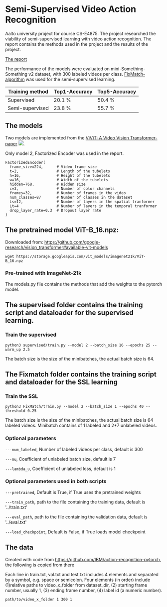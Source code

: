 # Semi-Supervised Video Action Recognition

Aalto university project for course CS-E4875. The project researched the viability of semi-supervised learning with video action recognition. The report contains the methods used in the project and the results of the project. 

[The report](<Semi-Supervised Video Action Recognition.pdf>)

The performance of the models were evaluated on mini-Something-Something v2 dataset, with 300 labeled videos per class. [FixMatch-algorithm](https://arxiv.org/abs/2001.07685) was used for the semi-supervised learning.

| Training method    | Top1-Accuracy | Top5-Accuracy |
| -------- | ------- | ------- |
| Supervised  | 20.1 %    |  50.4 %    |
| Semi-supervised  | 23.8 %    |  55.7 %    |


## The models

Two models are implemented from the [ViViT: A Video Vision Transformer-paper](https://arxiv.org/abs/2103.15691)
![](assets/model.PNG).

Only model 2, Factorized Encoder was used in the report. 

```
FactorizedEncoder(
  frame_size=224,      # Video frame size
  t=2,                 # Length of the tubelets
  h=16,                # Height of the tubelets
  w=16,                # Width of the tubelets
  hidden=768,          # Hidden size
  c=3,                 # Number of color channels
  frames=32,           # Number of frames in the video
  num_classes=87       # Number of classes in the dataset
  Ls=12,               # Number of layers in the spatial tranformer
  Lt=4                 # Number of layers in the temporal tranformer
  drop_layer_rate=0.3  # Dropout layer rate
)
```


## The pretrained model ViT-B_16.npz:
Downloaded from: https://github.com/google-research/vision_transformer#available-vit-models
```
wget https://storage.googleapis.com/vit_models/imagenet21k/ViT-B_16.npz
```
### Pre-trained with ImageNet-21k
The models.py file contains the methods that add the weights to the pytorch model.

## The supervised folder contains the training script and dataloader for the supervised learning.

### Train the supervised
```
python3 supervised/train.py --model 2 --batch_size 16 --epochs 25 --warm_up 2.5
```
The batch size is the size of the minibatches, the actual batch size is 64.

## The Fixmatch folder contains the training script and dataloader for the SSL learning

### Train the SSL
```
python3 FixMatch/train.py --model 2 --batch_size 1 --epochs 40 --threshold 0.25
```
The batch size is the size of the minibatches, the actual batch size is 64 labeled videos. Minibatch contains of 1 labeled and 2*7 unlabeled videos.

### Optional parameters
`---num_labeled`, Number of labeled videos per class, default is 300

`---mu`, Coefficient of unlabeled batch size, default is 7

`---lambda_u`, Coefficient of unlabeled loss, default is 1


### Optional parameters used in both scripts
`---pretrained`, Default is True, if True uses the pretrained weights

`---train_path`, path to the file containing the training data, default is '../train.txt'

`---eval_path`, path to the file containing the validation data, default is '../eval.txt'

`---load_checkpoint`, Default is False, if True loads model checkpoint

## The data
 Created with code from https://github.com/IBM/action-recognition-pytorch, the following is copied from there

Each line in train.txt, val.txt and test.txt includes 4 elements and separated by a symbol, e.g. space or semicolon. Four elements (in order) include (1)relative paths to video_x_folder from dataset_dir, (2) starting frame number, usually 1, (3) ending frame number, (4) label id (a numeric number).

```
path/to/video_x_folder 1 300 1
```
